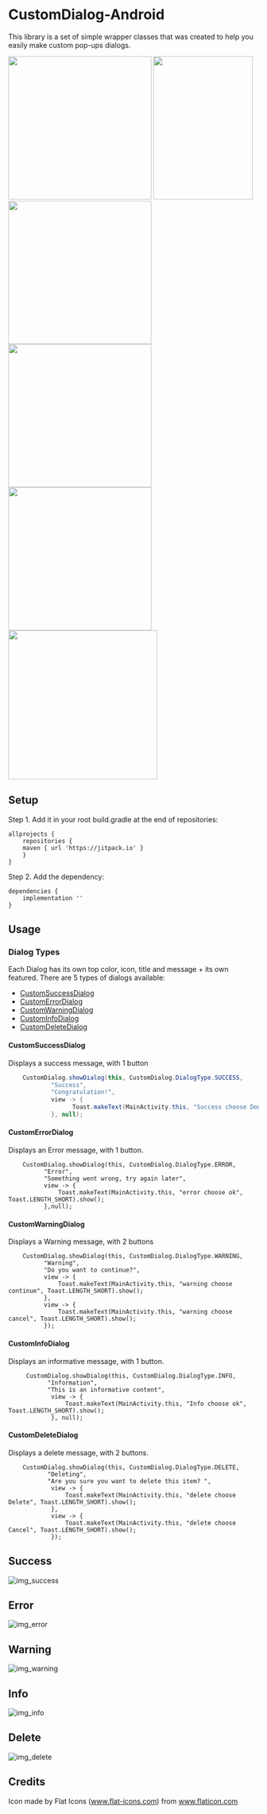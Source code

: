 # CustomDialog-Android
This library is a set of simple wrapper classes that was created to help you easily make custom pop-ups dialogs.

<img src="" width="288">

<img src="https://github.com/user-attachments/assets/f8919d3b-73e2-4e6c-a32c-8dbe506c9b88" width="200" height="288">
<img src="https://github.com/user-attachments/assets/6f200125-544b-4dba-8278-56f4ef50c840" width="288">
<img src="https://github.com/user-attachments/assets/8863675e-83c8-4d3a-aef3-55f06a2d78de" width="288">
<img src="https://github.com/TalBar4444/CustomAlertDialog/blob/master/img_info.png" width="288">
<img src="https://github.com/TalBar4444/CustomAlertDialog/blob/master/img_delete.png" width="300">

## Setup
Step 1. Add it in your root build.gradle at the end of repositories:
```
allprojects {
    repositories {
	maven { url 'https://jitpack.io' }
    }
}
```
Step 2. Add the dependency:

```
dependencies {
	implementation ''
}
```
## Usage

### Dialog Types

Each Dialog has its own top color, icon, title and message + its own featured. There are 5 types of dialogs available:
* [CustomSuccessDialog](#customsuccessdialog)
* [CustomErrorDialog](#customeerrordialog)
* [CustomWarningDialog](#customwarningdialog)
* [CustomInfoDialog](#custominfodialog)
* [CustomDeleteDialog](#customdeletedialog)

#### CustomSuccessDialog
Displays a success message, with 1 button

```java
    CustomDialog.showDialog(this, CustomDialog.DialogType.SUCCESS,
            "Success",
            "Congratulation!",
            view -> {
                  Toast.makeText(MainActivity.this, "Success choose Done", Toast.LENGTH_SHORT).show();
            }, null);
```

#### CustomErrorDialog
Displays an Error message, with 1 button.
```
    CustomDialog.showDialog(this, CustomDialog.DialogType.ERROR,
          "Error", 
          "Something went wrong, try again later",
          view -> {
              Toast.makeText(MainActivity.this, "error choose ok", Toast.LENGTH_SHORT).show();
          },null);

```

#### CustomWarningDialog
Displays a Warning message, with 2 buttons
```
    CustomDialog.showDialog(this, CustomDialog.DialogType.WARNING,
          "Warning",
          "Do you want to continue?",
          view -> {
              Toast.makeText(MainActivity.this, "warning choose continue", Toast.LENGTH_SHORT).show();
          },
          view -> {
              Toast.makeText(MainActivity.this, "warning choose cancel", Toast.LENGTH_SHORT).show();
          });
```

#### CustomInfoDialog
Displays an informative message, with 1 button.
```
     CustomDialog.showDialog(this, CustomDialog.DialogType.INFO,
           "Information",
           "This is an informative content",
            view -> {
                Toast.makeText(MainActivity.this, "Info choose ok", Toast.LENGTH_SHORT).show();
            }, null);

```
#### CustomDeleteDialog
Displays a delete message, with 2 buttons.
```
    CustomDialog.showDialog(this, CustomDialog.DialogType.DELETE,
           "Deleting",
           "Are you sure you want to delete this item? ",
            view -> {
                Toast.makeText(MainActivity.this, "delete choose Delete", Toast.LENGTH_SHORT).show();
            },
            view -> {
                Toast.makeText(MainActivity.this, "delete choose Cancel", Toast.LENGTH_SHORT).show();
            });

```
      
## Success
![img_success](https://github.com/user-attachments/assets/f8919d3b-73e2-4e6c-a32c-8dbe506c9b88)
## Error
![img_error](https://github.com/user-attachments/assets/6f200125-544b-4dba-8278-56f4ef50c840)
## Warning
![img_warning](https://github.com/user-attachments/assets/8863675e-83c8-4d3a-aef3-55f06a2d78de)
## Info
![img_info](https://github.com/user-attachments/assets/e77fd33a-9497-4295-9584-72f9002d6c4d)
## Delete
![img_delete](https://github.com/user-attachments/assets/8cd4c825-880d-4240-ba04-0338c0eaea43)

## Credits
Icon made by Flat Icons (www.flat-icons.com) from www.flaticon.com
